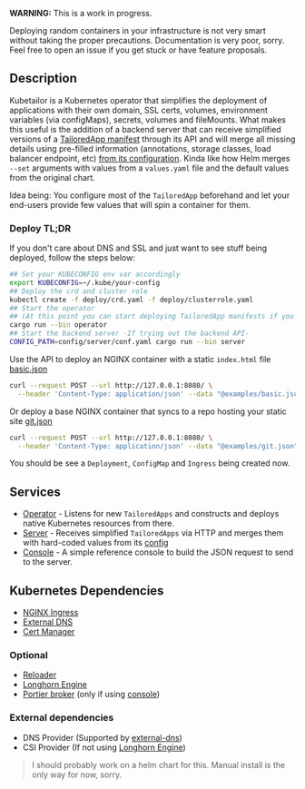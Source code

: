 **WARNING:** This is a work in progress.

Deploying random containers in your infrastructure is not very smart without taking the proper precautions.
Documentation is very poor, sorry. Feel free to open an issue if you get stuck or have feature proposals.

## Description

Kubetailor is a Kubernetes operator that simplifies the deployment of applications with their own domain, SSL certs, volumes, environment variables (via configMaps), secrets, volumes and fileMounts.
What makes this useful is the addition of a backend server that can receive simplified versions of a [TailoredApp manifest](./example-tapp.yaml) through its API and will merge all missing details using pre-filled information (annotations, storage classes, load balancer endpoint, etc) [from its configuration](./config/server/conf.yaml).
Kinda like how Helm merges `--set` arguments with values from a `values.yaml` file and the default values from the original chart.

Idea being:
You configure most of the `TailoredApp` beforehand and let your end-users provide few values that will spin a container for them.

### Deploy TL;DR

If you don't care about DNS and SSL and just want to see stuff being deployed, follow the steps below:

```bash
## Set your KUBECONFIG env var accordingly
export KUBECONFIG=~/.kube/your-config
## Deploy the crd and cluster role
kubectl create -f deploy/crd.yaml -f deploy/clusterrole.yaml
## Start the operator
## (At this point you can start deploying TailoredApp manifests if you want)
cargo run --bin operator
## Start the backend server -If trying out the backend API-
CONFIG_PATH=config/server/conf.yaml cargo run --bin server
```

Use the API to deploy an NGINX container with a static `index.html` file [basic.json](./examples/basic.json)

```bash
curl --request POST --url http://127.0.0.1:8080/ \
  --header 'Content-Type: application/json' --data "@examples/basic.json"
```

Or deploy a base NGINX container that syncs to a repo hosting your static site [git.json](./examples/git.json)

```bash
curl --request POST --url http://127.0.0.1:8080/ \
  --header 'Content-Type: application/json' --data "@examples/git.json"
```

You should be see a `Deployment`, `ConfigMap` and `Ingress` being created now.

## Services

- [Operator](./crates/operator) - Listens for new `TailoredApps` and constructs and deploys native Kubernetes resources from there.
- [Server](./crates/server) - Receives simplified `TailoredApps` via HTTP and merges them with hard-coded values from its [config](./config/server/conf.yaml)
- [Console](./crates/console) - A simple reference console to build the JSON request to send to the server.

## Kubernetes Dependencies

- [NGINX Ingress](https://github.com/nginxinc/kubernetes-ingress)
- [External DNS](https://github.com/external-secrets/external-secrets)
- [Cert Manager](https://github.com/cert-manager/cert-manager)

### Optional

- [Reloader](https://github.com/stakater/Reloader)
- [Longhorn Engine](https://github.com/longhorn/longhorn-engine)
- [Portier broker](https://github.com/portier/portier-broker) (only if using [console](./crates/console))

### External dependencies

- DNS Provider (Supported by [external-dns](https://github.com/kubernetes-sigs/external-dns/#status-of-providers))
- CSI Provider (If not using [Longhorn Engine](https://github.com/longhorn/longhorn-engine))

> I should probably work on a helm chart for this. Manual install is the only way for now, sorry.
